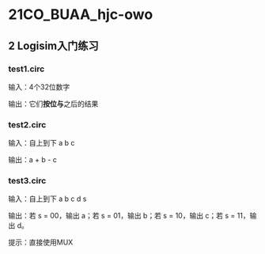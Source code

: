 # 21CO_BUAA_hjc-owo

## 2 Logisim入门练习

### test1.circ

输入：4个32位数字

输出：它们**按位与**之后的结果

### test2.circ

输入：自上到下 a b c

输出：a + b - c

### test3.circ

输入：自上到下 a b c d s

输出：若 s = 00，输出 a；若 s = 01，输出 b；若 s = 10，输出 c；若 s = 11，输出 d。

提示：直接使用MUX